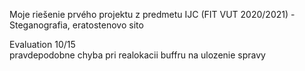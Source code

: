 Moje riešenie prvého projektu z predmetu IJC (FIT VUT 2020/2021) - Steganografia, eratostenovo sito

Evaluation 10/15 <br>
pravdepodobne chyba pri realokacii buffru na ulozenie spravy